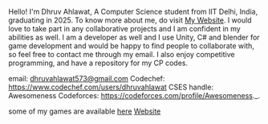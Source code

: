 
Hello!
I'm Dhruv Ahlawat, A Computer Science student from IIT Delhi, India, graduating in 2025.
To know more about me, do visit  [My Website](https://dhruvahlawatprojects.wixsite.com/home). I would love to take part in any collaborative projects and I am confident in my abilities as well.
I am a developer as well and I use Unity, C# and blender for game development and would be happy to find people to collaborate with, so 
feel free to contact me through my email. I also enjoy competitive programming, and have a repository for my CP codes.

email: dhruvahlawat573@gmail.com
Codechef: https://www.codechef.com/users/dhruvahlawat
CSES handle: Awesomeness
Codeforces: https://codeforces.com/profile/Awesomeness._.

some of my games are available [here](https://dhruvahlawatprojects.wixsite.com/home/games)
[Website](https://dhruvahlawatprojects.wixsite.com/home)

